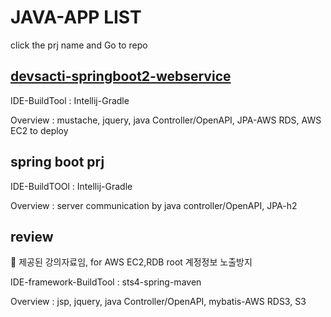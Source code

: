 # JAVA-APP LIST
click the prj name and Go to repo

## [devsacti-springboot2-webservice](https://github.com/devsacti/devsacti-springboot2-webservice)
IDE-BuildTool : Intellij-Gradle

Overview : mustache, jquery, java Controller/OpenAPI, JPA-AWS RDS, AWS EC2 to deploy

## spring boot prj
IDE-BuildTOOl : Intellij-Gradle

Overview : server communication by java controller/OpenAPI, JPA-h2

## review
🚩 제공된 강의자료임, for AWS EC2,RDB root 계정정보 노출방지

IDE-framework-BuildTool : sts4-spring-maven

Overview : jsp, jquery, java Controller/OpenAPI, mybatis-AWS RDS3, S3
